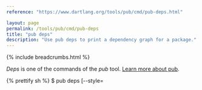 ```yaml
---
reference: "https://www.dartlang.org/tools/pub/cmd/pub-deps.html"

layout: page
permalink: /tools/pub/cmd/pub-deps
title: "pub deps"
description: "Use pub deps to print a dependency graph for a package."
---
```


{% include breadcrumbs.html %}

_Deps_ is one of the commands of the _pub_ tool.
[Learn more about pub](/tools/pub/).

{% prettify sh %}
$ pub deps [--style=<style>]
{% endprettify %}

This command prints the dependency graph for a package.
The graph includes both the
[immediate dependencies]({{site.dartlang}}/tools/pub/glossary#immediate-dependency)
that the package uses (as specified in the pubspec), as well as the
[transitive dependencies]({{site.dartlang}}/tools/pub/glossary#transitive-dependency)
pulled in by the immediate dependencies.

The dependency information is printed as a tree, a list, or a compact
list.

For example, the pubspec for the markdown_converter example specifies
the following dependencies:

{% prettify none %}
dependencies:
  barback: ^0.15.2
  markdown: ^0.7.2
{% endprettify %}

Here's an example of the `pub deps` output for markdown_converter:

{% prettify none %}
$ pub deps
markdown_converter 0.0.0
|-- barback 0.15.2+6
|   |-- collection 1.1.2
|   |-- path 1.3.6
|   |-- pool 1.1.0
|   |   '-- stack_trace...
|   |-- source_span 1.2.0
|   |   '-- path...
|   '-- stack_trace 1.4.2
|       '-- path...
'-- markdown 0.7.2
{% endprettify %}

## Options {#options}

For options that apply to all pub commands, see
[Global options](/tools/pub/cmd/#global-options).

`--style=<style>` or `-s <style>`
: Optional. How the output should be displayed. The options are:
`compact`, `tree`, or `list`. The default is tree.

<aside class="alert alert-info" markdown="1">
*Problems?*
See [Troubleshooting Pub](../troubleshoot.html).
</aside>

